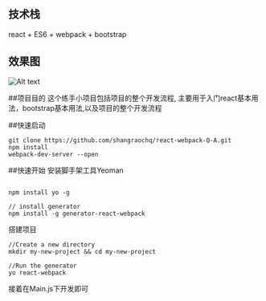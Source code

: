 

## 技术栈



react  + ES6 + webpack  + bootstrap  

## 效果图
![Alt text](./QQ截图20170116205941.png)


##项目目的
这个练手小项目包括项目的整个开发流程, 主要用于入门react基本用法，bootstrap基本用法,以及项目的整个开发流程

##快速启动

```
git clone https://github.com/shangraochq/react-webpack-Q-A.git
npm install
webpack-dev-server --open
```


##快速开始
安装脚手架工具Yeoman
```

npm install yo -g

// install generator
npm install -g generator-react-webpack
```

搭建项目
```
//Create a new directory
mkdir my-new-project && cd my-new-project

//Run the generator
yo react-webpack
```
接着在Main.js下开发即可


